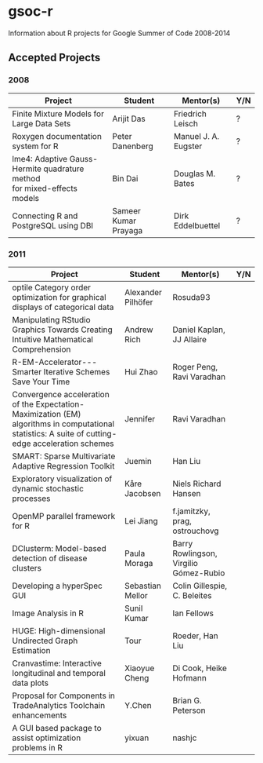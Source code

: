 # gsoc-r

Information about R projects for Google Summer of Code 2008-2014

## Accepted Projects

### 2008

| Project | Student | Mentor(s) | Y/N |
|---------|---------|-----------|----------|
| Finite Mixture Models for Large Data Sets | Arijit Das | Friedrich Leisch | ? |
| Roxygen documentation system for R | Peter Danenberg | Manuel J. A. Eugster | ? |
| lme4: Adaptive Gauss-Hermite quadrature method<br> for mixed-effects models | Bin Dai | Douglas M. Bates | ? |
| Connecting R and PostgreSQL using DBI | Sameer Kumar Prayaga | Dirk Eddelbuettel | ? |

### 2011

| Project | Student | Mentor(s) | Y/N |
|---------|---------|-----------|----------|
| optile Category order optimization for graphical displays of categorical data | Alexander Pilhöfer | Rosuda93 |  |
| Manipulating RStudio Graphics Towards Creating Intuitive Mathematical Comprehension | Andrew Rich | Daniel Kaplan, JJ Allaire |  |
| R-EM-Accelerator---Smarter Iterative Schemes Save Your Time | Hui Zhao | Roger Peng, Ravi Varadhan |  |
| Convergence acceleration of the Expectation-Maximization (EM) algorithms in computational statistics: A suite of cutting-edge acceleration schemes | Jennifer | Ravi Varadhan |  |
| SMART: Sparse Multivariate Adaptive Regression Toolkit | Juemin | Han Liu |  |
| Exploratory visualization of dynamic stochastic processes | Kåre Jacobsen | Niels Richard Hansen |  |
| OpenMP parallel framework for R | Lei Jiang | f.jamitzky, prag, ostrouchovg |  |
| DClusterm: Model-based detection of disease clusters | Paula Moraga | Barry Rowlingson, Virgilio Gómez-Rubio |  |
| Developing a hyperSpec GUI | Sebastian Mellor | Colin Gillespie, C. Beleites |  |
| Image Analysis in R | Sunil Kumar | Ian Fellows |  |
| HUGE: High-dimensional Undirected Graph Estimation | Tour | Roeder, Han Liu |  |
| Cranvastime: Interactive longitudinal and temporal data plots | Xiaoyue Cheng | Di Cook, Heike Hofmann |  |
| Proposal for Components in TradeAnalytics Toolchain enhancements | Y.Chen | Brian G. Peterson |  |
| A GUI based package to assist optimization problems in R | yixuan | nashjc |  |
